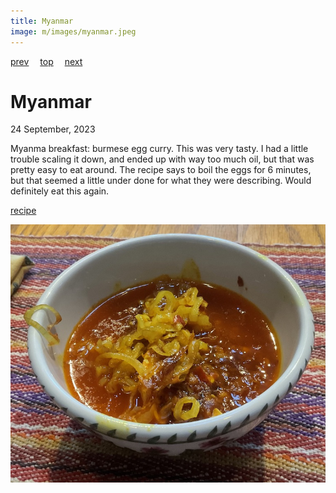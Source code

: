 ```yaml
---
title: Myanmar
image: m/images/myanmar.jpeg
---
```

[prev](mozambique.md)&emsp;
[top](../index.md)&emsp;
[next](../n/namibia.md)
# Myanmar
24 September, 2023

Myanma breakfast: burmese egg curry. This was very tasty. I had a
little trouble scaling it down, and ended up with way too much oil,
but that was pretty easy to eat around. The recipe says to boil the
eggs for 6 minutes, but that seemed a little under done for what they
were describing.  Would definitely eat this again.

[recipe](https://grantourismotravels.com/burmese-egg-curry-recipe/)

![breakfast](images/myanmar.jpeg)
